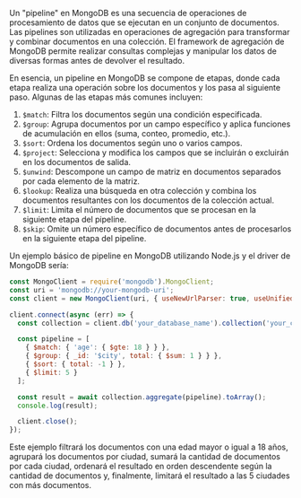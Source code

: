 Un "pipeline" en MongoDB es una secuencia de operaciones de procesamiento de datos que se ejecutan en un conjunto de documentos. Las pipelines son utilizadas en operaciones de agregación para transformar y combinar documentos en una colección. El framework de agregación de MongoDB permite realizar consultas complejas y manipular los datos de diversas formas antes de devolver el resultado.

En esencia, un pipeline en MongoDB se compone de etapas, donde cada etapa realiza una operación sobre los documentos y los pasa al siguiente paso. Algunas de las etapas más comunes incluyen:

1.  `$match`: Filtra los documentos según una condición especificada.
2.  `$group`: Agrupa documentos por un campo específico y aplica funciones de acumulación en ellos (suma, conteo, promedio, etc.).
3.  `$sort`: Ordena los documentos según uno o varios campos.
4.  `$project`: Selecciona y modifica los campos que se incluirán o excluirán en los documentos de salida.
5.  `$unwind`: Descompone un campo de matriz en documentos separados por cada elemento de la matriz.
6.  `$lookup`: Realiza una búsqueda en otra colección y combina los documentos resultantes con los documentos de la colección actual.
7.  `$limit`: Limita el número de documentos que se procesan en la siguiente etapa del pipeline.
8.  `$skip`: Omite un número específico de documentos antes de procesarlos en la siguiente etapa del pipeline.

Un ejemplo básico de pipeline en MongoDB utilizando Node.js y el driver de MongoDB sería:

```javascript
const MongoClient = require('mongodb').MongoClient;
const uri = 'mongodb://your-mongodb-uri';
const client = new MongoClient(uri, { useNewUrlParser: true, useUnifiedTopology: true });

client.connect(async (err) => {
  const collection = client.db('your_database_name').collection('your_collection_name');

  const pipeline = [
    { $match: { 'age': { $gte: 18 } } },
    { $group: { _id: '$city', total: { $sum: 1 } } },
    { $sort: { total: -1 } },
    { $limit: 5 }
  ];

  const result = await collection.aggregate(pipeline).toArray();
  console.log(result);

  client.close();
});

```

Este ejemplo filtrará los documentos con una edad mayor o igual a 18 años, agrupará los documentos por ciudad, sumará la cantidad de documentos por cada ciudad, ordenará el resultado en orden descendente según la cantidad de documentos y, finalmente, limitará el resultado a las 5 ciudades con más documentos.